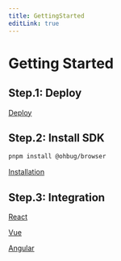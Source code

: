 ```yaml
---
title: GettingStarted
editLink: true
---
```


# Getting Started

## Step.1: Deploy

[Deploy](./deploying.md)

## Step.2: Install SDK

```sh
pnpm install @ohbug/browser
```

[Installation]('./installation.md')

## Step.3: Integration

[React](./react.md)

[Vue](./vue.md)

[Angular](./angular.md)
